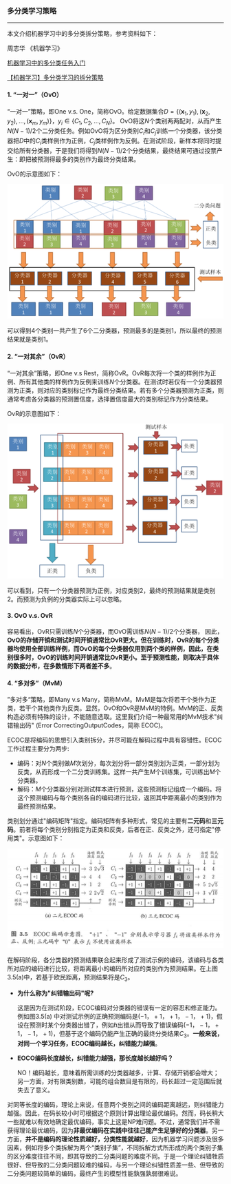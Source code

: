 ### 多分类学习策略

***

本文介绍机器学习中的多分类拆分策略，参考资料如下：

周志华 《机器学习》

[机器学习中的多分类任务入门](https://blog.csdn.net/qq_22238533/article/details/77774223)

[【机器学习】多分类学习的拆分策略](https://blog.csdn.net/qq_22238533/article/details/77774223)



#### 1. “一对一”（OvO）

“一对一”策略，即One v.s. One，简称OvO。给定数据集合$D = \left\{ \left( \boldsymbol { x } _ { 1 } , y _ { 1 } \right) , \left( \boldsymbol { x } _ { 2 } , y _ { 2 } \right) , \ldots , \left( \boldsymbol { x } _ { m } , y _ { m } \right) \right\}$，$y _ { i } \in \left\{ C _ { 1 } , C _ { 2 } , \dots , C _ { N } \right\}$。 OvO将这$N$个类别两两配对，从而产生$N(N-1)/2$个二分类任务。例如OvO将为区分类别$C_i$和$C_j$训练一个分类器，该分类器把$D$中的$C_i$类样例作为正例，$C_j$类样例作为反例。在测试阶段，新样本将同时提交给所有分类器，于是我们将得到$N(N-1)/2$个分类结果，最终结果可通过投票产生：即把被预测得最多的类别作为最终分类结果。

OvO的示意图如下：

![1551083792560](assets/1551083792560.png)

可以得到4个类别一共产生了6个二分类器，预测最多的是类别1，所以最终的预测结果就是类别1。



#### 2. “一对其余”（OvR）

“一对其余”策略，即One v.s Rest，简称OvR。OvR每次将一个类的样例作为正例、所有其他类的样例作为反例来训练$N$个分类器。在测试时若仅有一个分类器预测为正类，则对应的类别标记作为最终分类结果。若有多个分类器预测为正类，则通常考虑各分类器的预测置信度，选择置信度最大的类别标记作为分类结果。

OvR的示意图如下：

![1551084176671](assets/1551084176671.png)

可以看到，只有一个分类器预测为正例，对应类别2，最终的预测结果就是类别2。而预测为负例的分类器实际上可以忽略。



#### 3. OvO v.s. OvR

容易看出，OvR只需训练$N$个分类器，而OvO需训练$N(N - 1)/2$个分类器， 因此，**OvO的存储开销和测试时间开销通常比OvR更大。**但在训练时，OvR的每个分类器均使用全部训练样例，而OvO的每个分类器仅用到两个类的样例，因此，**在类别很多时，OvO的训练时间开销通常比OvR更小**。至于预测性能，则取决于具体的数据分布，在**多数情形下两者差不多**。



#### 4. “多对多”（MvM）

”多对多“策略，即Many v.s Many，简称MvM。MvM是每次将若干个类作为正类，若干个其他类作为反类。显然，OvO和OvR是MvM的特例。MvM的正、反类构造必须有特殊的设计，不能随意选取。这里我们介绍一种最常用的MvM技术"纠错输出码" (Error CorrectingOutputCodes，简称 ECOC)。

ECOC是将编码的思想引入类别拆分，并尽可能在解码过程中具有容错性。ECOC工作过程主要分为两步:

* 编码：对$N$个类别做$M$次划分，每次划分将一部分类别划为正类，一部分划为反类，从而形成一个二分类训练集。这样一共产生$M$个训练集，可训练出$M$个分类器。
* 解码：$M$个分类器分别对测试样本进行预测，这些预测标记组成一个编码。将这个预测编码与每个类别各自的编码进行比较，返回其中距离最小的类别作为最终预测结果。

类别划分通过"编码矩阵"指定。编码矩阵有多种形式，常见的主要有**二元码**和**三元码**。前者将每个类别分别指定为正类和反类，后者在正、反类之外，还可指定"停用类"。示意图如下：

![1551085453608](assets/1551085453608.png)

在解码阶段，各分类器的预测结果联合起来形成了测试示例的编码，该编码与各类所对应的编码进行比较，将距离最小的编码所对应的类别作为预测结果。在上图3.5(a)中，若基于欧民距离，预测结果将是$C_3$。

* **为什么称为"纠错输出码"呢?**

  这是因为在测试阶段，ECOC编码对分类器的错误有一定的容忍和修正能力。例如图3.5(a) 中对测试示例的正确预测编码是$(-1，+1，+1，-1，+1)$，假设在预测时某个分类器出错了，例如$h$出错从而导致了错误编码$(-1，-1，+1，-1，+1)$，但基于这个编码仍能产生正确的最终分类结果$C_3$。**一般来说，对同一个学习任务，ECOC编码越长，纠错能力越强**。

*  **EOCO编码长度越长，纠错能力越强，那长度越长越好吗？**

   NO！编码越长，意味着所需训练的分类器越多，计算、存储开销都会增大；另一方面，对有限类别数，可能的组合数目是有限的，码长超过一定范围后就失去了意义。

  对同等长度的编码，理论上来说，任意两个类别之间的编码距离越远，则纠错能力越强。因此，在码长较小时可根据这个原则计算出理论最优编码。然而，码长稍大一些就难以有效地确定最优编码，事实上这是NP难问题。不过，通常我们并不需获得理论最优编码，因为**非最优编码在实践中往往己能产生足够好的分类器**。另一方面，**并不是编码的理论性质越好，分类性能就越好**，因为机器学习问题涉及很多因素，例如将多个类拆解为两个“类别子集”，不同拆解方式所形成的两个类别子集的区分难度往往不同，即其导致的二分类问题的难度不同。于是一个理论纠错牲质很好、但导致的二分类问题较难的编码，与另一个理论纠错性质差一些、但导致的二分类问题较简单的编码，最终产生的模型性能孰强孰弱很难说。

  